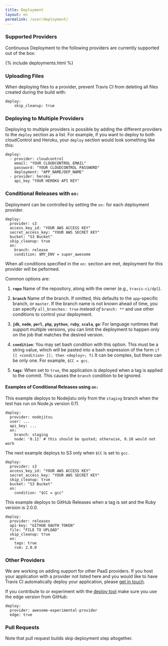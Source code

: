 ```yaml
---
title: Deployment
layout: en
permalink: /user/deployment/
---
```


### Supported Providers

Continuous Deployment to the following providers are currently supported out of
the box:

{% include deployments.html %}

### Uploading Files

When deploying files to a provider, prevent Travis CI from deleting all files
created during the build with:

	deploy:
		skip_cleanup: true


### Deploying to Multiple Providers

Deploying to multiple providers is possible by adding the different providers
to the `deploy` section as a list. For example, if you want to deploy to both
cloudControl and Heroku, your `deploy` section would look something like this:

    deploy:
      - provider: cloudcontrol
        email: "YOUR CLOUDCONTROL EMAIL"
        password: "YOUR CLOUDCONTROL PASSWORD"
        deployment: "APP_NAME/DEP_NAME"
      - provider: heroku
        api_key "YOUR HEROKU API KEY"

### Conditional Releases with `on:`

Deployment can be controlled by setting the `on:` for each deployment provider.

    deploy:
      provider: s3
      access_key_id: "YOUR AWS ACCESS KEY"
      secret_access_key: "YOUR AWS SECRET KEY"
      bucket: "S3 Bucket"
      skip_cleanup: true
      on:
        branch: release
        condition: $MY_ENV = super_awesome

When all conditions specified in the `on:` section are met, deployment for this
provider will be peformed.

Common options are:

1. **`repo`** Name of the repository, along with the owner (e.g., `travis-ci/dpl`).

1. **`branch`** Name of the branch. If omitted, this defaults to the `app`-specific branch, or `master`. If the branch name is not known ahead of time, you can specify
  `all_branches: true` _instead of_ `branch: **` and use other conditions to control your deployment.

1. **`jdk`**, **`node`**, **`perl`**, **`php`**, **`python`**, **`ruby`**, **`scala`**, **`go`**: For language runtimes that support multiple versions,
  you can limit the deployment to happen only on the job that matches the desired version.

1. **`condition`**: You may set bash condition with this option.
This must be a string value, which will be pasted into a bash expression of the form
`if [[ <condition> ]]; then <deploy>; fi`
It can be complex, but there can be only one. For example, `$CC = gcc`.

1. **`tags`**: When set to `true`, the application is deployed when a tag is applied to the commit. This causes the `branch` condition to be ignored.

#### Examples of Conditional Releases using `on:`

This example deploys to Nodejistu only from the `staging` branch when the test has run on Node.js version 0.11.

    deploy:
      provider: nodejitsu
      user: ...
      api_key: ...
      on:
        branch: staging
        node: '0.11' # this should be quoted; otherwise, 0.10 would not work

The next example deploys to S3 only when `$CC` is set to `gcc`.

    deploy:
      provider: s3
      access_key_id: "YOUR AWS ACCESS KEY"
      secret_access_key: "YOUR AWS SECRET KEY"
      skip_cleanup: true
      bucket: "S3 Bucket"
      on:
        condition: "$CC = gcc"

This example deploys to GitHub Releases when a tag is set and the Ruby version is 2.0.0.

    deploy:
      provider: releases
      api-key: "GITHUB OAUTH TOKEN"
      file: "FILE TO UPLOAD"
      skip_cleanup: true
      on:
        tags: true
        rvm: 2.0.0

### Other Providers

We are working on adding support for other PaaS providers. If you host your application with a provider not listed here and you would like to have Travis CI automatically deploy your application, please [get in touch](mailto:support@travis-ci.com).

If you contribute to or experiment with the [deploy tool](https://github.com/travis-ci/dpl) make sure you use the edge version from GitHub:

    deploy:
      provider: awesome-experimental-provider
      edge: true

### Pull Requests

Note that pull request builds skip deployment step altogether.
